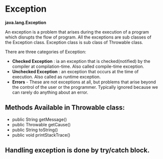 
# Exception

<b>java.lang.Exception</b>

An exception is a problem that arises during the execution of a program which disrupts the flow of program. All the exceptions are sub classes of the Exception class. Exception class is sub class of Throwable class. 
  
There are three categories of Exception:
- <b>Checked Exception</b> : ia an exception that is checked(notified) by the compiler at compilation-time. Also called compile-time exception.
- <b>Unchecked Exception</b> : an exception that occurs at the time of execution. Also called as runtime exception.
- <b>Errors</b> - These are not exceptions at all, but problems that arise beyond the control of the user or the programmer. Typically ignored because we can rarely do anything about an error.

## Methods Available in Throwable class: 
- public String getMessage()
- public Throwable getCause()
- public String toString()
- public void printStackTrace()

## Handling exception is done by try/catch block.